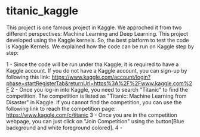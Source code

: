 # titanic_kaggle
This project is one famous project in Kaggle. We approched it from two different perspectives: Machine Learning and Deep Learning. This project developed using the Kaggle kernels. So, the best platform to test the code is Kaggle Kernels. We explained how the code can be run on Kaggle step by step:

1 - Since the code will be run under tha Kaggle, it is required to have a Kaggle account. If you do not have a Kaggle account, you can sign-up by following this link: https://www.kaggle.com/account/login?phase=startRegisterTab&returnUrl=https%3A%2F%2Fwww.kaggle.com%2F
2 - Once you log-in into Kaggle, you need to search "Titanic" to find the competition. The competition is listed as "Titanic: Machine Learning from Disaster" in Kaggle. If you cannot find the competition, you can use the following link to reach the competition page: https://www.kaggle.com/c/titanic
3 - Once you are in the competition webpage, you can just click on "Join Competition" using the button[Blue background and white foreground colored].
4 - 

